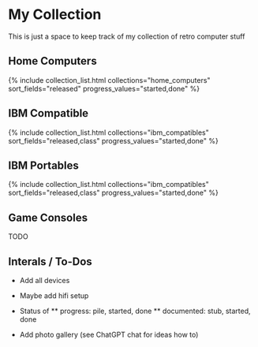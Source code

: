 # My Collection

This is just a space to keep track of my collection of retro computer stuff

## Home Computers

{% include collection_list.html 
   collections="home_computers" 
   sort_fields="released" 
   progress_values="started,done" %}

## IBM Compatible

{% include collection_list.html 
   collections="ibm_compatibles" 
   sort_fields="released,class" 
   progress_values="started,done" %}

## IBM Portables

{% include collection_list.html 
   collections="ibm_compatibles" 
   sort_fields="released,class" 
   progress_values="started,done" %}

## Game Consoles

TODO

## Interals / To-Dos

* Add all devices

* Maybe add hifi setup

* Status of 
** progress: pile, started, done
** documented: stub, started, done

* Add photo gallery (see ChatGPT chat for ideas how to)
